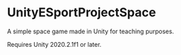 # UnityESportProjectSpace
A simple space game made in Unity for teaching purposes.

Requires Unity 2020.2.1f1 or later.
